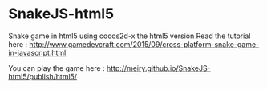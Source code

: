 # SnakeJS-html5
Snake game in html5 using cocos2d-x the html5 version 
Read the tutorial here : http://www.gamedevcraft.com/2015/09/cross-platform-snake-game-in-javascript.html 

You can play the game here : http://meiry.github.io/SnakeJS-html5/publish/html5/
